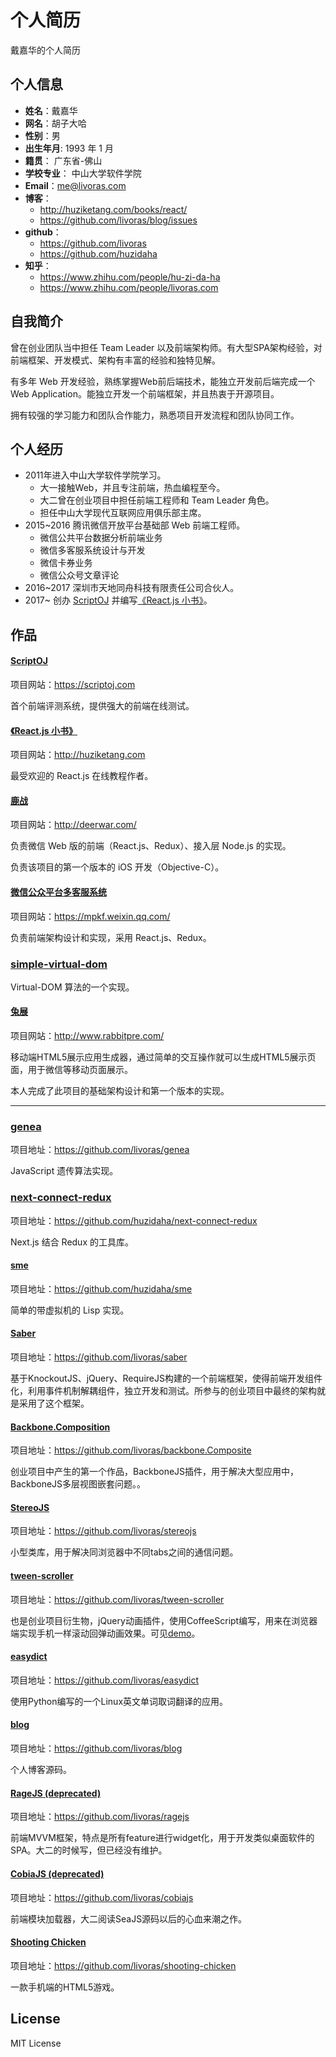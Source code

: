 个人简历
======================
戴嘉华的个人简历

## 个人信息

* **姓名**：戴嘉华 
* **网名**：胡子大哈
* **性别**：男  
* **出生年月**: 1993 年 1 月
* **籍贯**： 广东省-佛山
* **学校专业**： 中山大学软件学院
* **Email**：me@livoras.com
* **博客**：
    * http://huziketang.com/books/react/
    * https://github.com/livoras/blog/issues
* **github**：
    * https://github.com/livoras
    * https://github.com/huzidaha
* **知乎**：
    * https://www.zhihu.com/people/hu-zi-da-ha
    * https://www.zhihu.com/people/livoras.com


## 自我简介

曾在创业团队当中担任 Team Leader 以及前端架构师。有大型SPA架构经验，对前端框架、开发模式、架构有丰富的经验和独特见解。

有多年 Web 开发经验，熟练掌握Web前后端技术，能独立开发前后端完成一个 Web Application。能独立开发一个前端框架，并且热衷于开源项目。

拥有较强的学习能力和团队合作能力，熟悉项目开发流程和团队协同工作。


## 个人经历 
* 2011年进入中山大学软件学院学习。
    * 大一接触Web，并且专注前端，热血编程至今。
    * 大二曾在创业项目中担任前端工程师和 Team Leader 角色。
    * 担任中山大学现代互联网应用俱乐部主席。
* 2015~2016 腾讯微信开放平台基础部 Web 前端工程师。
    * 微信公共平台数据分析前端业务
    * 微信多客服系统设计与开发
    * 微信卡券业务
    * 微信公众号文章评论
* 2016~2017 深圳市天地同舟科技有限责任公司合伙人。
* 2017~ 创办 [ScriptOJ](https://scriptoj.com) 并编写[《React.js 小书》](http://huziketang.com/books/react/)。

## 作品

#### [ScriptOJ](https://scriptoj.com)

项目网站：https://scriptoj.com

首个前端评测系统，提供强大的前端在线测试。

#### [《React.js 小书》](http://huziketang.com/books/react/)

项目网站：http://huziketang.com

最受欢迎的 React.js 在线教程作者。

#### [鹿战](http://deerwar.com/)

项目网站：http://deerwar.com/

负责微信 Web 版的前端（React.js、Redux）、接入层 Node.js 的实现。

负责该项目的第一个版本的 iOS 开发（Objective-C）。

#### [微信公众平台多客服系统](https://mpkf.weixin.qq.com/)

项目网站：https://mpkf.weixin.qq.com/

负责前端架构设计和实现，采用 React.js、Redux。

### [simple-virtual-dom](https://github.com/livoras/simple-virtual-dom)
Virtual-DOM 算法的一个实现。

#### [兔展](http://www.rabbitpre.com/)
项目网站：http://www.rabbitpre.com/

移动端HTML5展示应用生成器，通过简单的交互操作就可以生成HTML5展示页面，用于微信等移动页面展示。

本人完成了此项目的基础架构设计和第一个版本的实现。

* * *

### [genea](https://github.com/livoras/genea)

项目地址：https://github.com/livoras/genea

JavaScript 遗传算法实现。

### [next-connect-redux](https://github.com/huzidaha/next-connect-redux)

项目地址：https://github.com/huzidaha/next-connect-redux

Next.js 结合 Redux 的工具库。

#### [sme](https://github.com/huzidaha/sme)

项目地址：https://github.com/huzidaha/sme

简单的带虚拟机的 Lisp 实现。

#### [Saber](https://github.com/livoras/saber)
项目地址：https://github.com/livoras/saber

基于KnockoutJS、jQuery、RequireJS构建的一个前端框架，使得前端开发组件化，利用事件机制解耦组件，独立开发和测试。所参与的创业项目中最终的架构就是采用了这个框架。

#### [Backbone.Composition](https://github.com/livoras/backbone.Composite)
项目地址：https://github.com/livoras/backbone.Composite

创业项目中产生的第一个作品，BackboneJS插件，用于解决大型应用中，BackboneJS多层视图嵌套问题。。

#### [StereoJS](https://github.com/livoras/stereojs)
项目地址：https://github.com/livoras/stereojs

小型类库，用于解决同浏览器中不同tabs之间的通信问题。

#### [tween-scroller](https://github.com/livoras/tween-scroller)
项目地址：https://github.com/livoras/tween-scroller

也是创业项目衍生物，jQuery动画插件，使用CoffeeScript编写，用来在浏览器端实现手机一样滚动回弹动画效果。可见[demo](http://sysumiac.github.io/homework2013/)。

#### [easydict](https://github.com/livoras/easydict)
项目地址：https://github.com/livoras/easydict

使用Python编写的一个Linux英文单词取词翻译的应用。

#### [blog](https://github.com/livoras/blog)
项目地址：https://github.com/livoras/blog

个人博客源码。

#### [RageJS (deprecated)](https://github.com/livoras/ragejs)
项目地址：https://github.com/livoras/ragejs

前端MVVM框架，特点是所有feature进行widget化，用于开发类似桌面软件的SPA。大二的时候写，但已经没有维护。

#### [CobiaJS (deprecated)](https://github.com/livoras/cobiajs)
项目地址：https://github.com/livoras/cobiajs

前端模块加载器，大二阅读SeaJS源码以后的心血来潮之作。


#### [Shooting Chicken](https://github.com/livoras/shooting-chicken)
项目地址：https://github.com/livoras/shooting-chicken

一款手机端的HTML5游戏。

## License
MIT License

